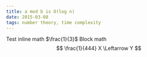 ```yaml
---
title: a mod b is O(log n)
date: 2015-03-08
tags: number theory, time complexity
---
```


Test inline math $\frac{1}{3}$
Block math 
$$
\frac{1}{444}
X \Leftarrow Y
$$
